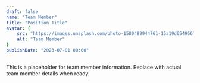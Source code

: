 ```yaml
---
draft: false
name: "Team Member"
title: "Position Title"
avatar: {
    src: "https://images.unsplash.com/photo-1580489944761-15a19d654956?&fit=crop&w=280&h=280&crop=faces",
    alt: "Team Member"
}
publishDate: "2023-07-01 00:00"
---
```


This is a placeholder for team member information. Replace with actual team member details when ready. 